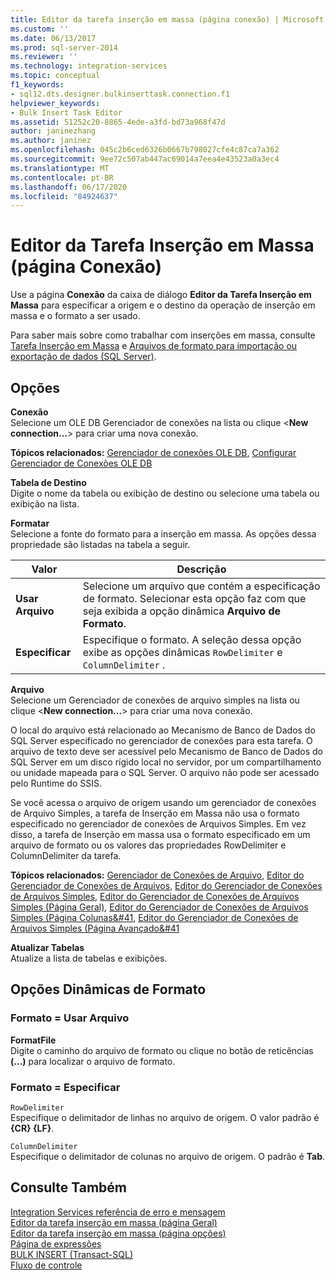 ```yaml
---
title: Editor da tarefa inserção em massa (página conexão) | Microsoft Docs
ms.custom: ''
ms.date: 06/13/2017
ms.prod: sql-server-2014
ms.reviewer: ''
ms.technology: integration-services
ms.topic: conceptual
f1_keywords:
- sql12.dts.designer.bulkinserttask.connection.f1
helpviewer_keywords:
- Bulk Insert Task Editor
ms.assetid: 51252c20-8865-4ede-a3fd-bd73a968f47d
author: janinezhang
ms.author: janinez
ms.openlocfilehash: 045c2b6ced6326b0667b798027cfe4c87ca7a362
ms.sourcegitcommit: 9ee72c507ab447ac69014a7eea4e43523a0a3ec4
ms.translationtype: MT
ms.contentlocale: pt-BR
ms.lasthandoff: 06/17/2020
ms.locfileid: "84924637"
---
```

# <a name="bulk-insert-task-editor-connection-page"></a>Editor da Tarefa Inserção em Massa (página Conexão)
  Use a página **Conexão** da caixa de diálogo **Editor da Tarefa Inserção em Massa** para especificar a origem e o destino da operação de inserção em massa e o formato a ser usado.  
  
 Para saber mais sobre como trabalhar com inserções em massa, consulte [Tarefa Inserção em Massa](control-flow/bulk-insert-task.md) e [Arquivos de formato para importação ou exportação de dados &#40;SQL Server&#41;](../relational-databases/import-export/format-files-for-importing-or-exporting-data-sql-server.md).  
  
## <a name="options"></a>Opções  
 **Conexão**  
 Selecione um OLE DB Gerenciador de conexões na lista ou clique \<**New connection...**> para criar uma nova conexão.  
  
 **Tópicos relacionados:** [Gerenciador de conexões OLE DB](connection-manager/ole-db-connection-manager.md), [Configurar Gerenciador de Conexões OLE DB](../../2014/integration-services/configure-ole-db-connection-manager.md)  
  
 **Tabela de Destino**  
 Digite o nome da tabela ou exibição de destino ou selecione uma tabela ou exibição na lista.  
  
 **Formatar**  
 Selecione a fonte do formato para a inserção em massa. As opções dessa propriedade são listadas na tabela a seguir.  
  
|Valor|Descrição|  
|-----------|-----------------|  
|**Usar Arquivo**|Selecione um arquivo que contém a especificação de formato. Selecionar esta opção faz com que seja exibida a opção dinâmica **Arquivo de Formato**.|  
|**Especificar**|Especifique o formato. A seleção dessa opção exibe as opções dinâmicas `RowDelimiter` e `ColumnDelimiter` .|  
  
 **Arquivo**  
 Selecione um Gerenciador de conexões de arquivo simples na lista ou clique \<**New connection...**> para criar uma nova conexão.  
  
 O local do arquivo está relacionado ao Mecanismo de Banco de Dados do SQL Server especificado no gerenciador de conexões para esta tarefa. O arquivo de texto deve ser acessível pelo Mecanismo de Banco de Dados do SQL Server em um disco rígido local no servidor, por um compartilhamento ou unidade mapeada para o SQL Server. O arquivo não pode ser acessado pelo Runtime do SSIS.  
  
 Se você acessa o arquivo de origem usando um gerenciador de conexões de Arquivo Simples, a tarefa de Inserção em Massa não usa o formato especificado no gerenciador de conexões de Arquivos Simples. Em vez disso, a tarefa de Inserção em massa usa o formato especificado em um arquivo de formato ou os valores das propriedades RowDelimiter e ColumnDelimiter da tarefa.  
  
 **Tópicos relacionados:** [Gerenciador de Conexões de Arquivo](connection-manager/file-connection-manager.md), [Editor do Gerenciador de Conexões de Arquivos](../../2014/integration-services/file-connection-manager-editor.md), [Editor do Gerenciador de Conexões de Arquivos Simples](connection-manager/flat-file-connection-manager.md), [Editor do Gerenciador de Conexões de Arquivos Simples &#40;Página Geral&#41;](general-page-of-integration-services-designers-options.md), [Editor do Gerenciador de Conexões de Arquivos Simples &#40;Página Colunas&#41](../../2014/integration-services/flat-file-connection-manager-editor-columns-page.md), [Editor do Gerenciador de Conexões de Arquivos Simples &#40;Página Avançado&#41](../../2014/integration-services/flat-file-connection-manager-editor-advanced-page.md)  
  
 **Atualizar Tabelas**  
 Atualize a lista de tabelas e exibições.  
  
## <a name="format-dynamic-options"></a>Opções Dinâmicas de Formato  
  
### <a name="format--use-file"></a>Formato = Usar Arquivo  
 **FormatFile**  
 Digite o caminho do arquivo de formato ou clique no botão de reticências **(...)** para localizar o arquivo de formato.  
  
### <a name="format--specify"></a>Formato = Especificar  
 `RowDelimiter`  
 Especifique o delimitador de linhas no arquivo de origem. O valor padrão é **{CR} {LF}**.  
  
 `ColumnDelimiter`  
 Especifique o delimitador de colunas no arquivo de origem. O padrão é **Tab**.  
  
## <a name="see-also"></a>Consulte Também  
 [Integration Services referência de erro e mensagem](../../2014/integration-services/integration-services-error-and-message-reference.md)   
 [Editor da tarefa inserção em massa &#40;página Geral&#41;](../../2014/integration-services/bulk-insert-task-editor-general-page.md)   
 [Editor da tarefa inserção em massa &#40;página opções&#41;](../../2014/integration-services/bulk-insert-task-editor-options-page.md)   
 [Página de expressões](expressions/expressions-page.md)   
 [BULK INSERT &#40;Transact-SQL&#41;](/sql/t-sql/statements/bulk-insert-transact-sql)   
 [Fluxo de controle](control-flow/control-flow.md)  
  
  

